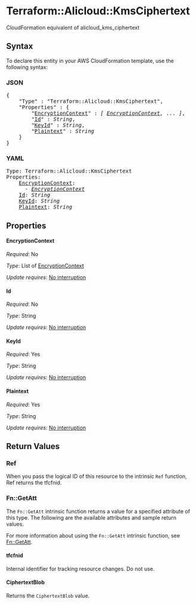 # Terraform::Alicloud::KmsCiphertext

CloudFormation equivalent of alicloud_kms_ciphertext

## Syntax

To declare this entity in your AWS CloudFormation template, use the following syntax:

### JSON

<pre>
{
    "Type" : "Terraform::Alicloud::KmsCiphertext",
    "Properties" : {
        "<a href="#encryptioncontext" title="EncryptionContext">EncryptionContext</a>" : <i>[ <a href="encryptioncontext.md">EncryptionContext</a>, ... ]</i>,
        "<a href="#id" title="Id">Id</a>" : <i>String</i>,
        "<a href="#keyid" title="KeyId">KeyId</a>" : <i>String</i>,
        "<a href="#plaintext" title="Plaintext">Plaintext</a>" : <i>String</i>
    }
}
</pre>

### YAML

<pre>
Type: Terraform::Alicloud::KmsCiphertext
Properties:
    <a href="#encryptioncontext" title="EncryptionContext">EncryptionContext</a>: <i>
      - <a href="encryptioncontext.md">EncryptionContext</a></i>
    <a href="#id" title="Id">Id</a>: <i>String</i>
    <a href="#keyid" title="KeyId">KeyId</a>: <i>String</i>
    <a href="#plaintext" title="Plaintext">Plaintext</a>: <i>String</i>
</pre>

## Properties

#### EncryptionContext

_Required_: No

_Type_: List of <a href="encryptioncontext.md">EncryptionContext</a>

_Update requires_: [No interruption](https://docs.aws.amazon.com/AWSCloudFormation/latest/UserGuide/using-cfn-updating-stacks-update-behaviors.html#update-no-interrupt)

#### Id

_Required_: No

_Type_: String

_Update requires_: [No interruption](https://docs.aws.amazon.com/AWSCloudFormation/latest/UserGuide/using-cfn-updating-stacks-update-behaviors.html#update-no-interrupt)

#### KeyId

_Required_: Yes

_Type_: String

_Update requires_: [No interruption](https://docs.aws.amazon.com/AWSCloudFormation/latest/UserGuide/using-cfn-updating-stacks-update-behaviors.html#update-no-interrupt)

#### Plaintext

_Required_: Yes

_Type_: String

_Update requires_: [No interruption](https://docs.aws.amazon.com/AWSCloudFormation/latest/UserGuide/using-cfn-updating-stacks-update-behaviors.html#update-no-interrupt)

## Return Values

### Ref

When you pass the logical ID of this resource to the intrinsic `Ref` function, Ref returns the tfcfnid.

### Fn::GetAtt

The `Fn::GetAtt` intrinsic function returns a value for a specified attribute of this type. The following are the available attributes and sample return values.

For more information about using the `Fn::GetAtt` intrinsic function, see [Fn::GetAtt](https://docs.aws.amazon.com/AWSCloudFormation/latest/UserGuide/intrinsic-function-reference-getatt.html).

#### tfcfnid

Internal identifier for tracking resource changes. Do not use.

#### CiphertextBlob

Returns the <code>CiphertextBlob</code> value.

